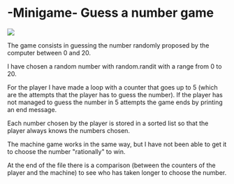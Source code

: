 # -Minigame- Guess a number game

![](https://www.parentingspecialneeds.org/wp-content/uploads/2016/11/Guess-the-Winning-Number.jpg)

The game consists in guessing the number randomly proposed by the computer between 0 and 20.



I have chosen a random number with random.randit with a range from 0 to 20.

For the player I have made a loop with a counter that goes up to 5 (which are the attempts that the player has to guess the number). If the player has not managed to guess the number in 5 attempts the game ends by printing an end message.

Each number chosen by the player is stored in a sorted list so that the player always knows the numbers chosen.

The machine game works in the same way, but I have not been able to get it to choose the number "rationally" to win.

At the end of the file there is a comparison (between the counters of the player and the machine) to see who has taken longer to choose the number.


